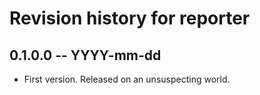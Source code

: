 # Revision history for reporter

## 0.1.0.0 -- YYYY-mm-dd

* First version. Released on an unsuspecting world.
